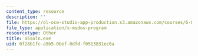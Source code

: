 ```yaml
---
content_type: resource
description: ''
file: https://ol-ocw-studio-app-production.s3.amazonaws.com/courses/6-837-computer-graphics-fall-2012/0f28b1fca5b50bef0dfdf0513831ec6a_a5soln.exe
file_type: application/x-msdos-program
resourcetype: Other
title: a5soln.exe
uid: 0f28b1fc-a5b5-0bef-0dfd-f0513831ec6a
---
```

